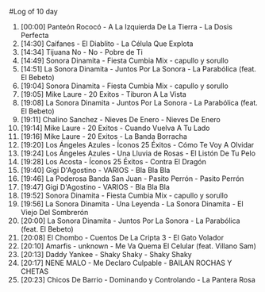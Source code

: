 #Log of 10 day

1. [00:00] Panteón Rococó - A La Izquierda De La Tierra - La Dosis Perfecta
1. [14:30] Caifanes - El Diablito - La Célula Que Explota
1. [14:34] Tijuana No - No - Pobre de Ti
1. [14:49] Sonora Dinamita - Fiesta Cumbia Mix - capullo y sorullo
1. [14:51] La Sonora Dinamita - Juntos Por La Sonora - La Parabólica (feat. El Bebeto)
1. [19:04] Sonora Dinamita - Fiesta Cumbia Mix - capullo y sorullo
1. [19:05] Mike Laure - 20 Exitos - Tiburon A La Vista
1. [19:08] La Sonora Dinamita - Juntos Por La Sonora - La Parabólica (feat. El Bebeto)
1. [19:11] Chalino Sanchez - Nieves De Enero - Nieves De Enero
1. [19:14] Mike Laure - 20 Exitos - Cuando Vuelva A Tu Lado
1. [19:16] Mike Laure - 20 Exitos - La Banda Borracha
1. [19:20] Los Ángeles Azules - Íconos 25 Éxitos - Cómo Te Voy A Olvidar
1. [19:24] Los Ángeles Azules - Una Lluvia de Rosas - El Listón De Tu Pelo
1. [19:28] Los Acosta - Íconos 25 Éxitos - Contra El Dragón
1. [19:40] Gigi D'Agostino - VARIOS - Bla Bla Bla
1. [19:46] La Poderosa Banda San Juan - Pasito Perrón - Pasito Perrón
1. [19:47] Gigi D'Agostino - VARIOS - Bla Bla Bla
1. [19:52] Sonora Dinamita - Fiesta Cumbia Mix - capullo y sorullo
1. [19:56] La Sonora Dinamita - Una Leyenda - La Sonora Dinamita - El Viejo Del Sombrerón
1. [20:00] La Sonora Dinamita - Juntos Por La Sonora - La Parabólica (feat. El Bebeto)
1. [20:08] El Chombo - Cuentos De La Cripta 3 - El Gato Volador
1. [20:10] Amarfis - unknown - Me Va Quema El Celular (feat. Villano Sam)
1. [20:13] Daddy Yankee - Shaky Shaky - Shaky Shaky
1. [20:17] NENE MALO - Me Declaro Culpable - BAILAN ROCHAS Y CHETAS
1. [20:23] Chicos De Barrio - Dominando y Controlando - La Pantera Rosa
